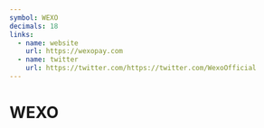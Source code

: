 ```yaml
---
symbol: WEXO
decimals: 18
links:
  - name: website
    url: https://wexopay.com
  - name: twitter
    url: https://twitter.com/https://twitter.com/WexoOfficial
---
```


# WEXO
